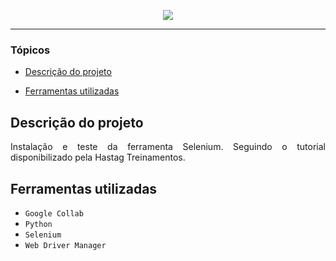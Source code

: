 <p align="center">
<img src="http://img.shields.io/static/v1?label=STATUS&message=%20Finalizado&color=GREEN&style=for-the-badge"/>
</p>

<hr>

### Tópicos 

- [Descrição do projeto](#descrição-do-projeto)

- [Ferramentas utilizadas](#ferramentas-utilizadas)

## Descrição do projeto 

<p align="justify">
Instalação e teste da ferramenta Selenium. Seguindo o tutorial disponibilizado pela Hastag Treinamentos.

## Ferramentas utilizadas

- ``Google Collab``
- ``Python``
- ``Selenium``
- ``Web Driver Manager``
